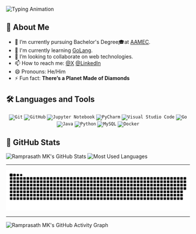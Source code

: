 <!-- For more Icons, refer these link: 
  *  `https://github.com/inttter/md-badges` 
  *  `https://skillicons.dev` 
  *  `https://github.com/marwin1991/profile-technology-icons/blob/main/README.md` 
  *  -->

[AAMEC]: https://www.aamec.edu.in
[go]: https://go.dev/

![Typing Animation](https://readme-typing-svg.herokuapp.com/?color=AF69EF&size=35&center=true&vCenter=true&width=1000&lines=Hello,+World!&font=JetBrains+Mono)

## 🚀 About Me

- 🔭 I’m currently pursuing Bachelor's Degree🎓at [AAMEC][AAMEC]. 
- 🌱 I'm currently learning [GoLang][go]. 
- 👯 I’m looking to collaborate on web technologies. 
- 📫 How to reach me: [@X](https://x.com/ramprasathmk/) [@LinkedIn](https://www.linkedin.com/in/ramprasathmk12/) 
- 😄 Pronouns: He/Him 
- ⚡ Fun fact: **There’s a Planet Made of Diamonds** 

## 🛠 Languages and Tools

<div align="center">
	<code><img width="50" src="https://raw.githubusercontent.com/marwin1991/profile-technology-icons/refs/heads/main/icons/git.png" alt="Git" title="Git"/></code>
	<code><img width="50" src="https://raw.githubusercontent.com/marwin1991/profile-technology-icons/refs/heads/main/icons/github.png" alt="GitHub" title="GitHub"/></code>
	<code><img width="50" src="https://raw.githubusercontent.com/marwin1991/profile-technology-icons/refs/heads/main/icons/jupyter_notebook.png" alt="Jupyter Notebook" title="Jupyter Notebook"/></code>
	<code><img width="50" src="https://raw.githubusercontent.com/marwin1991/profile-technology-icons/refs/heads/main/icons/pycharm.png" alt="PyCharm" title="PyCharm"/></code>
	<code><img width="50" src="https://raw.githubusercontent.com/marwin1991/profile-technology-icons/refs/heads/main/icons/visual_studio_code.png" alt="Visual Studio Code" title="Visual Studio Code"/></code>
	<code><img width="50" src="https://raw.githubusercontent.com/marwin1991/profile-technology-icons/refs/heads/main/icons/go.png" alt="Go" title="Go"/></code>
	<code><img width="50" src="https://raw.githubusercontent.com/marwin1991/profile-technology-icons/refs/heads/main/icons/java.png" alt="Java" title="Java"/></code>
	<code><img width="50" src="https://raw.githubusercontent.com/marwin1991/profile-technology-icons/refs/heads/main/icons/python.png" alt="Python" title="Python"/></code>
	<!-- <code><img width="50" src="https://raw.githubusercontent.com/marwin1991/profile-technology-icons/refs/heads/main/icons/flask.png" alt="Flask" title="Flask"/></code>
	<code><img width="50" src="https://raw.githubusercontent.com/marwin1991/profile-technology-icons/refs/heads/main/icons/node_js.png" alt="Node.js" title="Node.js"/></code> -->
	<code><img width="50" src="https://raw.githubusercontent.com/marwin1991/profile-technology-icons/refs/heads/main/icons/mysql.png" alt="MySQL" title="MySQL"/></code>
	<!-- <code><img width="50" src="https://raw.githubusercontent.com/marwin1991/profile-technology-icons/refs/heads/main/icons/mongodb.png" alt="mongoDB" title="mongoDB"/></code> -->
	<code><img width="50" src="https://raw.githubusercontent.com/marwin1991/profile-technology-icons/refs/heads/main/icons/docker.png" alt="Docker" title="Docker"/></code>
</div>

<!-- ##  LeetCode Stats

![LeetCode Stats](https://leetcard.jacoblin.cool/ramprasathmk?theme=dark&hide=ranking&hide_border=true&font=Anek%20Bangla&ext=heatmap) -->

## 🎲 GitHub Stats
![Ramprasath MK's GitHub Stats](https://github-readme-stats.vercel.app/api?username=ramprasathmk&theme=monokai&show_icons=true&hide_border=true) ![Most Used Languages](https://github-readme-stats.vercel.app/api/top-langs/?username=ramprasathmk&theme=monokai&hide_border=true&include_all_commits=false&count_private=false&layout=compact) 

---

![Contributions](https://raw.githubusercontent.com/ramprasathmk/ramprasathmk/output/github-snake.svg)

---

![Ramprasath MK's GitHub Activity Graph](https://github-readme-activity-graph.vercel.app/graph?username=ramprasathmk&theme=monokai&hide_border=true)


<!---
ramprasathmk/ramprasathmk is a ✨ special ✨ repository because its `README.md` (this file) appears on your GitHub profile.
You can click the Preview link to take a look at your changes.
--->
